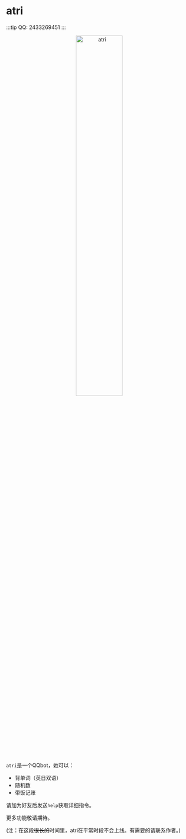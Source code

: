 # atri
:::tip QQ: 2433269451
:::
<div style="text-align: center; ">
<img alt="atri" src="/images/coding/atri.jpg"  width="50%" height="50%"/>
</div>

`atri`是一个QQbot，她可以：

* 背单词（英日双语）
* 随机数
* 带饭记账

请加为好友后发送`help`获取详细指令。

更多功能敬请期待。

(注：在这段~~很长的~~时间里，atri在平常时段不会上线。有需要的请联系作者。)